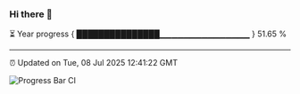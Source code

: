 ### Hi there 👋

⏳ Year progress { ███████████████▁▁▁▁▁▁▁▁▁▁▁▁▁▁▁ } 51.65 %

---

⏰ Updated on Tue, 08 Jul 2025 12:41:22 GMT

![Progress Bar CI](https://github.com/liununu/liununu/workflows/Progress%20Bar%20CI/badge.svg)

